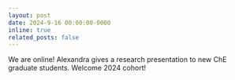 ```yaml
---
layout: post
date: 2024-9-16 00:00:00-0000
inline: true
related_posts: false
---
```


We are online! Alexandra gives a research presentation to new ChE graduate students. Welcome 2024 cohort!
